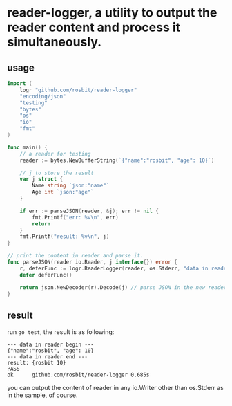 # reader-logger, a utility to output the reader content and process it simultaneously.

## usage

```go
import (
	logr "github.com/rosbit/reader-logger"
	"encoding/json"
	"testing"
	"bytes"
	"os"
	"io"
	"fmt"
)

func main() {
	// a reader for testing
	reader := bytes.NewBufferString(`{"name":"rosbit", "age": 10}`)

	// j to store the result
	var j struct {
		Name string `json:"name"`
		Age int `json:"age"`
	}

	if err := parseJSON(reader, &j); err != nil {
		fmt.Printf("err: %v\n", err)
		return
	}
	fmt.Printf("result: %v\n", j)
}

// print the content in reader and parse it.
func parseJSON(reader io.Reader, j interface{}) error {
	r, deferFunc := logr.ReaderLogger(reader, os.Stderr, "data in reader") // create a new reader
	defer deferFunc()

	return json.NewDecoder(r).Decode(j) // parse JSON in the new reader
}
```

## result

run `go test`, the result is as following:

```
--- data in reader begin ---
{"name":"rosbit", "age": 10}
--- data in reader end ---
result: {rosbit 10}
PASS
ok  	github.com/rosbit/reader-logger	0.685s
```

you can output the content of reader in any io.Writer other than os.Stderr as in the sample, of course.
